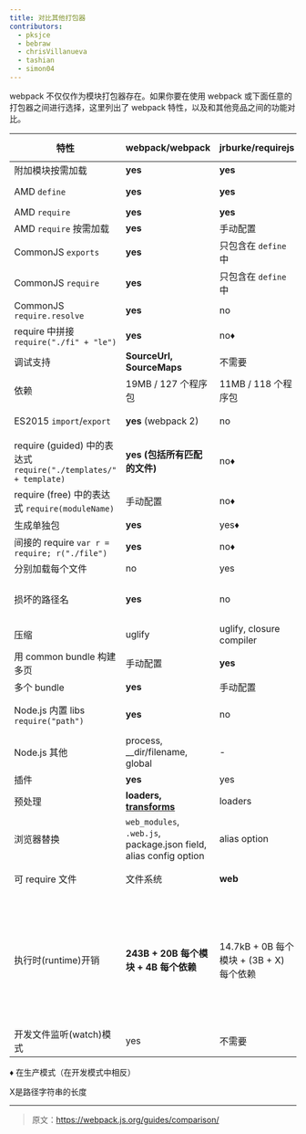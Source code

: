```yaml
---
title: 对比其他打包器
contributors:
  - pksjce
  - bebraw
  - chrisVillanueva
  - tashian
  - simon04
---
```


webpack 不仅仅作为模块打包器存在。如果你要在使用 webpack 或下面任意的打包器之间进行选择，这里列出了 webpack 特性，以及和其他竞品之间的功能对比。

| 特性 | webpack/webpack | jrburke/requirejs | substack/node-browserify | jspm/jspm-cli | rollup/rollup | brunch/brunch |
|---------|-----------------|-------------------|--------------------------|---------------|---------------|---------------|
| 附加模块按需加载 | **yes** | **yes** | no | [System.import](https://github.com/systemjs/systemjs/blob/master/docs/system-api.md#systemimportmodulename--normalizedparentname---promisemodule) | no | no |
| AMD `define` | **yes** | **yes** | [deamdify](https://github.com/jaredhanson/deamdify) | yes | [rollup-plugin-amd](https://github.com/piuccio/rollup-plugin-amd) | yes |
| AMD `require` | **yes** | **yes** | no | yes | no | yes |
| AMD `require` 按需加载 | **yes** | 手动配置 | no | yes | no | no |
| CommonJS `exports` | **yes** | 只包含在 `define` 中 | **yes** | yes | [commonjs-plugin](https://github.com/rollup/rollup-plugin-commonjs) | yes |
| CommonJS `require` | **yes** | 只包含在 `define` 中 | **yes** | yes | [commonjs-plugin](https://github.com/rollup/rollup-plugin-commonjs) | yes |
| CommonJS `require.resolve` | **yes** | no | no | no | no | |
| require 中拼接 `require("./fi" + "le")` | **yes** | no♦ | no | no | no | |
| 调试支持 | **SourceUrl, SourceMaps** | 不需要 | SourceMaps | **SourceUrl, SourceMaps** | **SourceUrl, SourceMaps** | SourceMaps |
| 依赖 | 19MB / 127 个程序包 | 11MB / 118 个程序包 | **1.2MB / 1 个程序包** | 26MB / 131 个程序包 | ?MB / 3 个程序包 | |
| ES2015 `import`/`export` | **yes** (webpack 2) | no | no | **yes** | **yes** | yes, 通过 [es6 模块转换器](https://github.com/gcollazo/es6-module-transpiler-brunch)
| require (guided) 中的表达式 `require("./templates/" + template)` | **yes (包括所有匹配的文件)** | no♦ | no | no | no | no |
| require (free) 中的表达式 `require(moduleName)` | 手动配置 | no♦ | no | no | no | |
| 生成单独包 | **yes** | yes♦ | yes | yes | yes | yes |
| 间接的 require `var r = require; r("./file")` | **yes** | no♦ | no | no | no | |
| 分别加载每个文件 | no | yes | no | yes | no | no |
| 损坏的路径名 | **yes** | no | 部分 | yes | 不需要（路径名称不在包中） | no |
| 压缩 | uglify | uglify, closure compiler | [uglifyify](https://github.com/hughsk/uglifyify) | yes | [uglify-plugin](https://github.com/TrySound/rollup-plugin-uglify) | [UglifyJS-brunch](https://github.com/brunch/uglify-js-brunch)
| 用 common bundle 构建多页 | 手动配置 | **yes** | 手动配置 | 使用包算法 | no | no|
| 多个 bundle | **yes** | 手动配置 | 手动配置 | yes | no | yes |
| Node.js 内置 libs `require("path")` | **yes** | no | **yes** | **yes** | [node-resolve-plugin](https://github.com/rollup/rollup-plugin-node-resolve) | |
| Node.js 其他 | process, __dir/filename, global | - | process, __dir/filename, global | process, __dir/filename, global for cjs | global ([commonjs-plugin](https://github.com/rollup/rollup-plugin-commonjs)) | |
| 插件 | **yes** | yes | **yes** | yes | yes | yes |
| 预处理 | **loaders, [transforms](https://github.com/webpack/transform-loader)** | loaders | transforms | plugin translate | plugin transforms | compilers, optimizers |
| 浏览器替换 | `web_modules`, `.web.js`, package.json field, alias config option | alias option | package.json field, alias option | package.json, alias option | no | |
| 可 require 文件 | 文件系统 | **web** | 文件系统 | 通过插件 | 文件系统或通过插件 | 文件系统 |
| 执行时(runtime)开销 | **243B + 20B 每个模块 + 4B 每个依赖** | 14.7kB + 0B 每个模块 + (3B + X) 每个依赖 | 415B + 25B 每个模块 + (6B + 2X) 每个依赖 | 5.5kB for 自执行 bundle, 38kB 全部 loader 和 polyfill, 0 普通模块, 293B CJS, 139B ES2015 System.register before gzip | **none for ES2015 modules**（可能有其他格式） | |
| 开发文件监听(watch)模式 | yes | 不需要 | [watchify](https://github.com/substack/watchify) | 开发不需要 | [rollup-watch](https://github.com/rollup/rollup-watch) | yes |


♦ 在生产模式（在开发模式中相反）

X是路径字符串的长度

***

> 原文：https://webpack.js.org/guides/comparison/